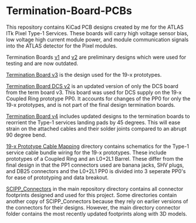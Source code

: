 # Termination-Board-PCBs
This repository contains KiCad PCB designs created by me for the ATLAS ITk Pixel Type-1 Services. These boards will carry high voltage sensor bias, low voltage high current module power, and module communication signals into the ATLAS detector for the Pixel modules.

Termination Boards [v1](https://github.com/npeake/Termination-Board-PCBs/tree/main/Termination%20Board%20v1) and [v2](https://github.com/npeake/Termination-Board-PCBs/tree/main/Termination%20Board%20v2) are preliminary designs which were used for testing and are now outdated.

[Termination Board v3](https://github.com/npeake/Termination-Board-PCBs/tree/main/Termination%20Board%20v3) is the design used for the 19-x prototypes.

[Termination Board DCS v2](https://github.com/npeake/Termination-Board-PCBs/tree/main/Termination%20Board%20DCS%20v2) is an updated version of only the DCS board from the term board v3. This board was used for DCS supply on the 19-x Coupled Ring prototype PP0. It accounts for changes of the PP0 for only the 19-x prototypes, and is not part of the final design termination boards.

[Termination Board v4](https://github.com/npeake/Termination-Board-PCBs/tree/main/Termination%20Board%20v4) includes updated designs to the termination boards to reorrient the Type-1 services landing pads by 45 degrees. This will ease strain on the attached cables and their solder joints compared to an abrupt 90 degree bend.

[19-x Prototype Cable Mapping](https://github.com/npeake/Termination-Board-PCBs/tree/main/19-x%20Prototype%20Cable%20Mapping) directory contains schematics for the Type-1 service cable bundle wiring for the 19-x prototypes. These include prototypes of a Coupled Ring and an L0+2L1 Barrel. These differ from the final design in that the PP1 connectors used are banana jacks, SHV plugs, and DB25 connectors and the L0+2L1 PP0 is divided into 3 seperate PP0's for ease of prototyping and data breakout.

[SCIPP_Connectors](https://github.com/npeake/Termination-Board-PCBs/tree/main/SCIPP_Connectors) in the main repository directory contains all connector footprints designed and used for this project. Some directories contain another copy of SCIPP_Connectors because they rely on earlier versions of the connectors for their designs. However, the main directory connector folder contains the most recently updated footprints along with 3D models.
